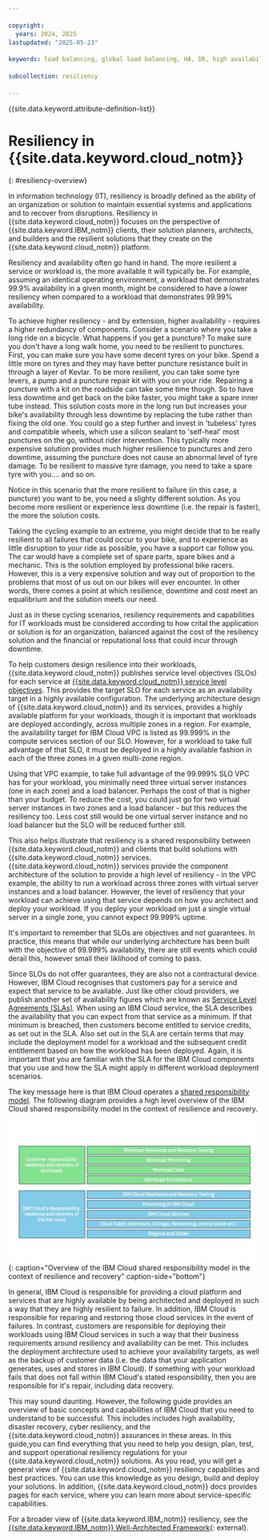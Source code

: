 ```yaml
---

copyright:
  years: 2024, 2025
lastupdated: "2025-05-23"

keywords: load balancing, global load balancing, HA, DR, high availability, disaster recovery, HA for the platform, high availability for platform, disaster recovery plan, disaster event, zero downtime, workloads, failover, failover design, network resiliency, recovery time objective, recovery point objective

subcollection: resiliency

---
```


{{site.data.keyword.attribute-definition-list}}

# Resiliency in {{site.data.keyword.cloud_notm}}
{: #resiliency-overview}

In information technology (IT), resiliency is broadly defined as the ability of an organization or solution to maintain essential systems and applications and to recover from disruptions. Resiliency in {{site.data.keyword.cloud_notm}} focuses on the perspective of {{site.data.keyword.IBM_notm}} clients, their solution planners, architects, and builders and the resilient solutions that they create on the {{site.data.keyword.cloud_notm}} platform.

Resiliency and availability often go hand in hand. The more resilient a service or workload is, the more available it will typically be. For example, assuming an identical operating environment, a workload that demonstrates 99.9% availability in a given month, might be considered to have a lower resiliency when compared to a workload that demonstrates 99.99% availability.

To achieve higher resiliency - and by extension, higher availability - requires a higher redundancy of components. Consider a scenario where you take a long ride on a bicycle. What happens if you get a puncture?
To make sure you don't have a long walk home, you need to be resilient to punctures. First, you can make sure you have some decent tyres on your bike. Spend a little more on tyres and they may have better puncture resistance built in through a layer of Kevlar. To be more resilient, you can take some tyre levers, a pump and a puncture repair kit with you on your ride. Repairing a puncture with a kit on the roadside can take some time though. So to have less downtime and get back on the bike faster, you might take a spare inner tube instead. This solution costs more in the long run but increases your bike's availability through less downtime by replacing the tube rather than fixing the old one. You could go a step further and invest in 'tubeless' tyres and compatible wheels, which use a silicon sealant to 'self-heal' most punctures on the go, without rider intervention. This typically more expensive solution provides much higher resilience to punctures and zero downtime, assuming the puncture does not cause an abnormal level of tyre damage. To be resilient to massive tyre damage, you need to take a spare tyre with you.... and so on.

Notice in this scenario that the more resilient to failure (in this case, a puncture) you want to be, you need a slighty different solution. As you become more resilient or experience less downtime (i.e. the repair is faster), the more the solution costs.

Taking the cycling example to an extreme, you might decide that to be really resilient to all failures that could occur to your bike, and to experience as little disruption to your ride as possible, you have a support car follow you. The car would have a complete set of spare parts, spare bikes and a mechanic. This is the solution employed by professional bike racers. However, this is a very expensive solution and way out of proportion to the problems that most of us out on our bikes will ever encounter. In other words, there comes a point at which resilience, downtime and cost meet an equalibrium and the solution meets our need.

Just as in these cycling scenarios, resiliency requirements and capabilities for IT workloads must be considered according to how crital the application or solution is for an organization, balanced against the cost of the resiliency solution and the financial or reputational loss that could incur through downtime.

To help customers design resilience into their workloads, {{site.data.keyword.cloud_notm}} publishes  service level objectives (SLOs) for each service at [{{site.data.keyword.cloud_notm}} service level objectives](/docs/resiliency?topic=resiliency-slo). This provides the target SLO for each service as an availability target in a highly available configuration. The underlying architecture design of {{site.data.keyword.cloud_notm}} and its services, provides a highly available platform for your workloads, though it is important that workloads are deployed accordingly, across multiple zones in a region. For example, the availability target for IBM Cloud VPC is listed as 99.999% in the compute services section of our SLO. However, for a workload to take full advantage of that SLO, it must be deployed in a highly available fashion in each of the three zones in a given multi-zone region.

Using that VPC example, to take full advantage of the 99.999% SLO VPC has for your workload, you minimally need three virtual server instances (one in each zone) and a load balancer. Perhaps the cost of that is higher than your budget. To reduce the cost, you could just go for two virtual server instances in two zones and a load balancer - but this reduces the resiliency too. Less cost still would be one virtual server instance and no load balancer but the SLO will be reduced further still.

This also helps illustrate that resiliency is a shared responsibility between {{site.data.keyword.cloud_notm}} and clients that build solutions with {{site.data.keyword.cloud_notm}} services. {{site.data.keyword.cloud_notm}} services provide the component architecture of the solution to provide a high level of resiliency - in the VPC example, the ability to run a workload across three zones with virtual server instances and a load balancer. However, the level of resiliency that your workload can achieve using that service depends on how you architect and deploy your workload. If you deploy your workload on just a single virtual server in a single zone, you cannot expect 99.999% uptime.

It's important to remember that SLOs are objectives and not guarantees. In practice, this means that while our underlying architecture has been built with the objective of 99.999% availability, there are still events which could derail this, however small their liklihood of coming to pass.

Since SLOs do not offer guarantees, they are also not a contractural device. However, IBM Cloud recognises that customers pay for a service and expect that service to be available. Just like other cloud providers, we publish another set of availability figures which are known as [Service Level Agreements (SLAs)](/docs/overview?topic=overview-slas). When using an IBM Cloud service, the SLA describes the availability that you can expect from that service as a minimum. If that minimum is breached, then customers become entitled to service credits, as set out in the SLA. Also set out in the SLA are certain terms that may include the deployment model for a workload and the subsequent credit entitlement based on how the workload has been deployed. Again, it is important that you are familiar with the SLA for the IBM Cloud components that you use and how the SLA might apply in different workload deployment scenarios.

The key message here is that IBM Cloud operates a [shared responsibility model](/docs/overview?topic=overview-shared-responsibilities). The following diagram provides a high level overview of the IBM Cloud shared responsibility model in the context of resilience and recovery.

![Diagram depicting a high level overview of the shared responsibility model in the context of resilience and recovery](images/Shared-Responsibilities-Resilience.svg "Overview of the IBM Cloud shared responsibility model in the context of resilience and recovery"){: caption="Overview of the IBM Cloud shared responsibility model in the context of resilience and recovery" caption-side="bottom"}

In general, IBM Cloud is responsible for providing a cloud platform and services that are highly available by being architected and deployed in such a way that they are highly resilient to failure. In addition, IBM Cloud is responsible for reparing and restoring those cloud services in the event of failures.
In contrast, customers are responsible for deploying their workloads using IBM Cloud services in such a way that their business requirements around resiliency and availability can be met. This includes the deployment archtecture used to achieve your availability targets, as well as the backup of customer data (i.e. the data that your application generates, uses and stores in IBM Cloud). If something with your workload fails that does not fall within IBM Cloud's stated responsibility, then you are responsible for it's repair, including data recovery.

This may sound daunting. However, the following guide provides an overview of basic concepts and capabilities of IBM Cloud that you need to understand to be successful. This includes includes high availability, disaster recovery, cyber resiliency, and the {{site.data.keyword.cloud_notm}} assurances in these areas. In this guide,you can find everything that you need to help you design, plan, test, and support operational resiliency regulations for your {{site.data.keyword.cloud_notm}} solutions. As you read, you will get a general view of {{site.data.keyword.cloud_notm}} resiliency capabilities and best practices. You can use this knowledge as you design, build and deploy your solutions. In addition, {{site.data.keyword.cloud_notm}} docs provides pages for each service, where you can learn more about service-specific capabilities.

For a broader view of {{site.data.keyword.IBM_notm}} resiliency, see the [{{site.data.keyword.IBM_notm}} Well-Architected Framework](https://www.ibm.com/architectures/well-architected/resiliency){: external}.
